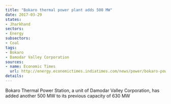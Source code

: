 ```yaml
---
title: "Bokaro thermal power plant adds 500 MW"
date: 2017-03-29
states:
- Jharkhand
sectors:
- Energy
subsectors:
- Coal
tags:
- Bokaro
- Damodar Valley Corporation
sources:
- name: Economic Times
  url: http://energy.economictimes.indiatimes.com/news/power/bokaro-power-station-hikes-capacity-by-500-mw/57339403
details:
---
```


Bokaro Thermal Power Station, a unit of Damodar Valley Corporation, has added another 500 MW to its previous capacity of 630 MW
